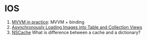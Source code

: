 # IOS

1. [MVVM in practice](https://www.youtube.com/watch?v=sWx8TtRBOfk): MVVM + binding
2. [Asynchronously Loading Images into Table and Collection Views](https://developer.apple.com/documentation/uikit/uiimage/asynchronously_loading_images_into_table_and_collection_views)
3. [NSCache](https://developer.apple.com/documentation/foundation/nscache) What is difference between a cache and a dictionary?
